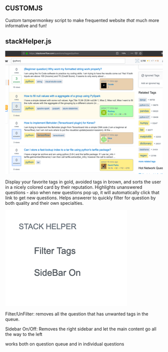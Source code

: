 ## CUSTOMJS

Custom tampermonkey script to make frequented website *that* much more informative and fun!

## stackHelper.js

![More informative stackoverflow, with personal preferences](/images/SC_9.png)

Display your favorite tags in gold, avoided tags in brown, and sorts the user in a nicely colored card by their reputation. Highlights unanswered questions - also when new questions pop up, it will automatically click that link to get new questions. Helps answerer to quickly filter for question by both quality and their own specialties.

![A small sidebar to toggle unwanted tag and the SideBar](/images/SC_10.png)

Filter/UnFilter: removes all the question that has unwanted tags in the queue.

Sidebar On/Off: Removes the right sidebar and let the main content go all the way to the left

works both on question queue and in individual questions
